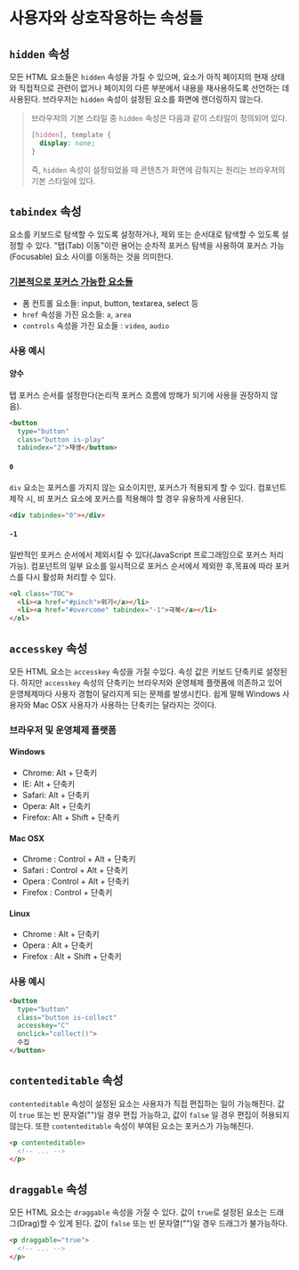 # 사용자와 상호작용하는 속성들

## `hidden` 속성

모든 HTML 요소들은 `hidden` 속성을 가질 수 있으며, 요소가 아직 페이지의 현재 상태와 직접적으로 관련이 없거나 페이지의 다른 부분에서 내용을 재사용하도록 선언하는 데 사용된다. 브라우저는 `hidden` 속성이 설정된 요소를 화면에 렌더링하지 않는다.

> 브라우저의 기본 스타일 중 `hidden` 속성은 다음과 같이 스타일이 정의되어 있다.
> ```css
> [hidden], template {
>   display: none;
> }
> ```
> 즉, `hidden` 속성이 설정되었을 때 콘텐츠가 화면에 감춰지는 원리는 브라우저의 기본 스타일에 있다.

## `tabindex` 속성

요소를 키보드로 탐색할 수 있도록 설정하거나, 제외 또는 순서대로 탐색할 수 있도록 설정할 수 있다.
"탭(Tab) 이동"이란 용어는 순차적 포커스 탐색을 사용하여 포커스 가능(Focusable) 요소 사이를
이동하는 것을 의미한다.

### [기본적으로 포커스 가능한 요소들](https://allyjs.io/data-tables/focusable.html)

* 폼 컨트롤 요소들: input, button, textarea, select 등
* `href` 속성을 가진 요소들: `a`, `area`
* `controls` 속성을 가진 요소들 : `video`, `audio`

### 사용 예시

#### 양수

탭 포커스 순서를 설정한다(논리적 포커스 흐름에 방해가 되기에 사용을 권장하지 않음).

```html
<button
  type="button"
  class="button is-play"
  tabindex="2">재생</button>
```

#### `0`

`div` 요소는 포커스를 가지지 않는 요소이지만, 포커스가 적용되게 할 수 있다. 컴포넌트 제작 시, 비 포커스 요소에 포커스를 적용해야 할 경우 유용하게 사용된다.

```html
<div tabindex="0"></div>
```

#### `-1`

일반적인 포커스 순서에서 제외시킬 수 있다(JavaScript 프로그래밍으로 포커스 처리 가능). 컴포넌트의 일부 요소를 일시적으로 포커스 순서에서 제외한 후,목표에 따라 포커스를 다시 활성화 처리할 수 있다.

```html
<ol class="TOC">
  <li><a href="#pinch">위기</a></li>
  <li><a href="#overcome" tabindex="-1">극복</a></li>
</ol>
```

## `accesskey` 속성

모든 HTML 요소는 `accesskey` 속성을 가질 수있다. 속성 값은 키보드 단축키로 설정된다. 하지만 `accesskey` 속성의 단축키는 브라우저와 운영체제 플랫폼에 의존하고 있어 운영체제마다
사용자 경험이 달라지게 되는 문제를 발생시킨다. 쉽게 말해 Windows 사용자와 Mac OSX 사용자가 사용하는
단축키는 달라지는 것이다.

### 브라우저 및 운영체제 플랫폼

#### Windows

* Chrome: Alt + 단축키
* IE: Alt + 단축키
* Safari: Alt + 단축키
* Opera: Alt + 단축키
* Firefox: Alt + Shift + 단축키

#### Mac OSX

* Chrome  : Control + Alt + 단축키
* Safari  : Control + Alt + 단축키
* Opera   : Control + Alt + 단축키
* Firefox : Control + 단축키

#### Linux

* Chrome  : Alt + 단축키
* Opera   : Alt + 단축키
* Firefox : Alt + Shift + 단축키

### 사용 예시

```html
<button
  type="button"
  class="button is-collect"
  accesskey="C"
  onclick="collect()">
  수집
</button>
```

## `contenteditable` 속성

`contenteditable` 속성이 설정된 요소는 사용자가 직접 편집하는 일이 가능해진다. 값이 `true` 또는 빈 문자열("")일 경우 편집 가능하고, 값이 `false` 일 경우 편집이 허용되지 않는다. 또한 `contenteditable` 속성이 부여된 요소는 포커스가 가능해진다.

```html
<p contenteditable>
  <!-- ... -->
</p>
```

## `draggable` 속성

모든 HTML 요소는 `draggable` 속성을 가질 수 있다. 값이 `true`로 설정된 요소는 드래그(Drag)할 수 있게 된다. 값이 `false` 또는 빈 문자열("")일 경우 드래그가 불가능하다.

```html
<p draggable="true">
  <!-- ... -->
</p>
```